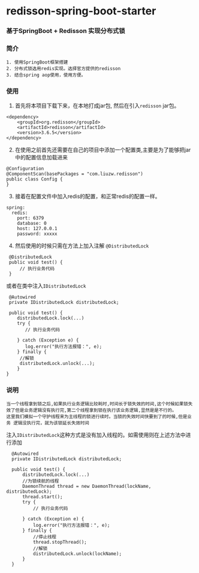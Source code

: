# redisson-spring-boot-starter

### 基于SpringBoot + Redisson 实现分布式锁

### 简介
	1. 使用SpringBoot框架搭建
	2. 分布式锁选用redis实现。选择官方提供的redisson
	3. 结合spring aop使用，使用方便。

### 使用

1. 首先将本项目下载下来，在本地打成jar包, 然后在引入`redisson` jar包。
````
<dependency>
    <groupId>org.redisson</groupId>
    <artifactId>redisson</artifactId>
    <version>3.6.5</version>
</dependency>
````

2. 在使用之前首先还需要在自己的项目中添加一个配置类,主要是为了能够把jar中的配置信息加载进来
````
@Configuration
@ComponentScan(basePackages = "com.liuzw.redisson")
public class Config {
}
````

3. 接着在配置文件中加入redis的配置，和正常redis的配置一样。
````
spring:
  redis:
    port: 6379
    database: 0
    host: 127.0.0.1
    password: xxxxx
````

4. 然后使用的时候只需在方法上加入注解 `@DistributedLock`

````
 @DistributedLock
 public void test() {
 	 // 执行业务代码
 }
 ````

或者在类中注入`IDistributedLock`

````
 @Autowired
 private IDistributedLock distributedLock;

 public void test() {
    distributedLock.lock(...)
    try {
	   // 执行业务代码

    } catch (Exception e) {
       log.error("执行方法报错：", e);
    } finally {
     //解锁
     distributedLock.unlock(...);
    }
}
````

### 说明

    当一个线程拿到锁之后,如果执行业务逻辑比较耗时,时间长于锁失效的时间,这个时候如果锁失效了但是业务逻辑没有执行完,第二个线程拿到锁在执行该业务逻辑,显然是是不行的。
	这里我们模拟一个守护线程来为主线程的锁进行续时。当锁的失效时间快要到了的时候,但是业务 逻辑没执行完，就为该锁延长失效时间


注入`IDistributedLock`这种方式是没有加入线程的。如需使用则在上述方法中进行添加

````
  @Autowired
  private IDistributedLock distributedLock;

  public void test() {
      distributedLock.lock(...)
      //为锁续航的线程
      DaemonThread thread = new DaemonThread(lockName, distributedLock);
      thread.start();
      try {
          // 执行业务代码

      } catch (Exception e) {
          log.error("执行方法报错：", e);
      } finally {
          //停止线程
          thread.stopThread();
          //解锁
          distributedLock.unlock(lockName);
      }
  }
 ````

